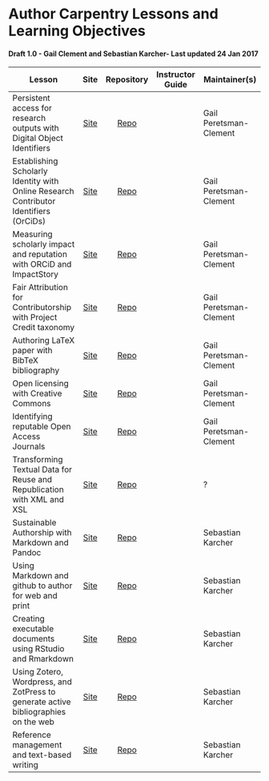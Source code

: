 
# Author Carpentry Lessons and Learning Objectives

#### Draft 1.0 - Gail Clement and Sebastian Karcher- Last updated 24 Jan 2017

| Lesson | Site | Repository | Instructor Guide | Maintainer(s) |
| ------ |:---: | :--------: | :--------------: | ------------- |
| Persistent access for research outputs with Digital Object Identifiers | [Site][dois-citation-data] | [Repo][dois-citation-data2] | | Gail Peretsman-Clement | 
| Establishing Scholarly Identity with Online Research Contributor Identifiers (OrCiDs) | [Site][orcid-profile] | [Repo][orcid-profile2] | | Gail Peretsman-Clement | 
| Measuring scholarly impact and reputation with ORCiD and ImpactStory | [Site][orcid-and-impact] | [Repo][orcid-and-impact2] | | Gail Peretsman-Clement |
| Fair Attribution for Contributorship with Project Credit taxonomy |[Site][contributor-and-credit] | [Repo][contributor-and-credit2] | | Gail Peretsman-Clement |
| Authoring LaTeX paper with BibTeX bibliography |[Site][latex-bibtex-authoring] | [Repo][latex-bibtex-authoring2] | | Gail Peretsman-Clement |
| Open licensing with Creative Commons | [Site](http://authorcarpentry.github.io/licensing-cc) | [Repo](/licensing-cc) | | Gail Peretsman-Clement |
| Identifying reputable Open Access Journals | [Site](http://authorcarpentry.github.io/reputable-oa) | [Repo](/reputable-oa) | | Gail Peretsman-Clement |
| Transforming Textual Data for Reuse and Republication with XML and XSL | [Site](http://authorcarpentry.github.io/transforming-xml) | [Repo](/transforming-xml) | | ? |
| Sustainable Authorship with Markdown and Pandoc | [Site](http://authorcarpentry.github.io/markdown-pandoc) | [Repo](/markdown-pandoc) | | Sebastian Karcher |
| Using Markdown and github to author for web and print | [Site](http://authorcarpentry.github.io/markdown-github-webpages) | [Repo](/markdown-github-webpages) | | Sebastian Karcher |
| Creating executable documents using RStudio and Rmarkdown | [Site](http://authorcarpentry.github.io/executable-documents-rstudio) | [Repo](/executable-documents-rstudio) | | Sebastian Karcher |
| Using Zotero, Wordpress, and ZotPress to generate active bibliographies on the web | [Site](http://authorcarpentry.github.io/zotero-wordpress) | [Repo](/zotero-wordpress) | | Sebastian Karcher |
| Reference management and text-based writing | [Site](http://authorcarpentry.github.io/reference-management) | [Repo](/reference-management) | | Sebastian Karcher |

[dois-citation-data]: https://authorcarpentry.github.io/dois-citation-data
[dois-citation-data2]: https://github.com/authorcarpentry/dois-citation-data
[orcid-profile]: https://authorcarpentry.github.io/orcid-profile
[orcid-profile2]: https://github.com/authorcarpentry/orcid-profile
[orcid-and-impact]: https://authorcarpentry.github.io/orcid-and-impact
[orcid-and-impact2]: https://github.com/authorcarpentry/orcid-and-impact
[contributor-and-credit]: https://authorcarpentry.github.io/contributor-and-credit
[contributor-and-credit2]: https://github.com/authorcarpentry/contributor-and-credit
[latex-bibtex-authoring]: http://authorcarpentry.github.io/latex-bibtex-authoring
[latex-bibtex-authoring2]: https://github.com/authorcarpentry/latex-bibtex-authoring
